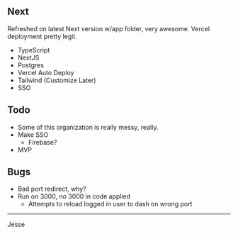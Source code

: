 ## Next

Refreshed on latest Next version w/app folder, very awesome. Vercel deployment pretty legit.

- TypeScript
- NextJS
- Postgres
- Vercel Auto Deploy
- Tailwind (Customize Later)
- SSO


## Todo
- Some of this organization is really messy, really.
- Make SSO
   - Firebase?
- MVP

## Bugs

- Bad port redirect, why?
- Run on 3000, no 3000 in code applied
  - Attempts to reload logged in user to dash on wrong port


---

Jesse
